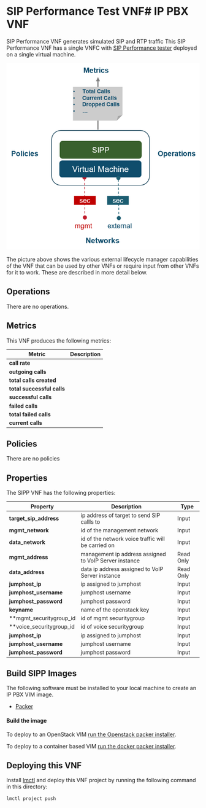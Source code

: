 # SIP Performance Test VNF# IP PBX VNF

SIP Performance VNF generates simulated SIP and RTP traffic This SIP Performance VNF has a single VNFC with [SIP Performance tester](http://sipp.sourceforge.net/) deployed on a single virtual machine. 

![Overview](/vnfs/sip-performance/images/Overview.PNG)

The picture above shows the various external lifecycle manager capabilities of the VNF that can be used by other VNFs or require input from other VNFs for it to work. These are described in more detail below. 

## Operations

There are no operations. 

## Metrics

This VNF produces the following metrics:

| Metric                      |  Description                        |
|-----------------------------|-------------------------------------|
| **call rate**               | |
| **outgoing calls**          | |
| **total calls created**     | |
| **total successful calls**  | |
| **successful calls**        | |
| **failed calls**            | |
| **total failed calls**      | |
| **current calls**           | |

## Policies

There are no policies 

## Properties

The SIPP VNF has the following properties:

| Property              |  Description                                  | Type      |
|-----------------------|-----------------------------------------------|-----------|
| **target_sip_address**  | ip address of target to send SIP callls to  | Input     |
| **mgmt_network**      | id of the management network                  | Input     |
| **data_network**      | id of the network voice traffic will be carried on | Input    |
| **mgmt_address**      | management ip address assigned to VoIP Server instance | Read Only |
| **data_address**      | data ip address assigned to VoIP Server instance  | Read Only |
| **jumphost_ip**       | ip assigned to jumphost                       | Input     |
| **jumphost_username** | jumphost username                             | Input     |
| **jumphost_password** | jumphost password                             | Input     |
| **keyname**           | name of the openstack key                     | Input     |
| **mgmt_securitygroup_id | id of mgmt securitygroup                    | Input     |
|  **voice_securitygroup_id | id of voice securitygroup                 | Input     |
| **jumphost_ip**      | ip assigned to jumphost             | Input     |
| **jumphost_username** | jumphost username                  | Input     |
| **jumphost_password** | jumphost password                  | Input     |

## Build SIPP Images

The following software must be installed to your local machine to create an IP PBX VIM image. 
* [Packer](https://packer.io/)

#### Build the image

To deploy to an OpenStack VIM [run the Openstack packer installer](/vnfs/sip-performance/VNFCs/sipp-vnfc/VDUs/packer/openstack/Readme.md).

To deploy to a container based VIM [run the docker packer installer](/vnfs/sip-performance/VNFCs/sipp-vnfc/VDUs/packer/docker/Readme.md).

## Deploying this VNF

Install [lmctl](/docs/install-lmctl.md) and deploy this VNF project by running the following command in this directory:

```
lmctl project push
```
